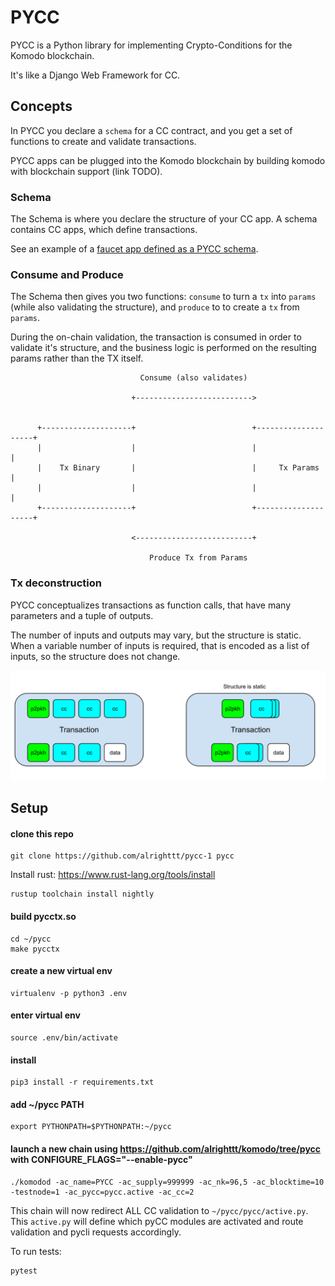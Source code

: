 # PYCC

PYCC is a Python library for implementing Crypto-Conditions for the Komodo blockchain.

It's like a Django Web Framework for CC.

## Concepts

In PYCC you declare a `schema` for a CC contract, and you get a set of functions to create and validate transactions.

PYCC apps can be plugged into the Komodo blockchain by building komodo with blockchain support (link TODO).

### Schema

The Schema is where you declare the structure of your CC app. A schema contains CC apps, which define transactions.

See an example of a [faucet app defined as a PYCC schema](pycc/examples/faucet.py).

### Consume and Produce

The Schema then gives you two functions: `consume` to turn a `tx` into `params` (while also validating the structure),
and `produce` to to create a `tx` from `params`.

During the on-chain validation, the transaction is consumed in order to validate it's structure, and the business logic is performed on the resulting params rather than the TX itself.

```
                             Consume (also validates)

                           +-------------------------->


      +--------------------+                          +--------------------+
      |                    |                          |                    |
      |    Tx Binary       |                          |     Tx Params      |
      |                    |                          |                    |
      +--------------------+                          +--------------------+

                           <--------------------------+

                               Produce Tx from Params
```

### Tx deconstruction

PYCC conceptualizes transactions as function calls, that have many parameters and a tuple of outputs.

The number of inputs and outputs may vary, but the structure is static. When a variable number of inputs
is required, that is encoded as a list of inputs, so the structure does not change.

![txs](assets/txs.svg)

## Setup

#### clone this repo 
```shell
git clone https://github.com/alrighttt/pycc-1 pycc
```

Install rust: https://www.rust-lang.org/tools/install
```shell
rustup toolchain install nightly
```

#### build pycctx.so
```shell
cd ~/pycc
make pycctx
```

#### create a new virtual env 
```shell
virtualenv -p python3 .env
```

#### enter virtual env
```shell
source .env/bin/activate
```

#### install
```shell
pip3 install -r requirements.txt
```


#### add ~/pycc PATH 
```shell
export PYTHONPATH=$PYTHONPATH:~/pycc
```

#### launch a new chain using https://github.com/alrighttt/komodo/tree/pycc with CONFIGURE_FLAGS="--enable-pycc"
```shell
./komodod -ac_name=PYCC -ac_supply=999999 -ac_nk=96,5 -ac_blocktime=10 -testnode=1 -ac_pycc=pycc.active -ac_cc=2
```

This chain will now redirect ALL CC validation to `~/pycc/pycc/active.py`. This `active.py` will define which pyCC modules are activated and route validation and pycli requests accordingly. 

To run tests:

```
pytest
```
